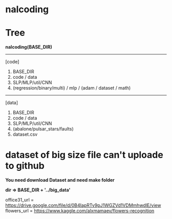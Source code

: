 # nalcoding

# Tree

**nalcoding(BASE_DIR)**

----------------------------------------------
[code]
1. BASE_DIR
2. code / data 
3. SLP/MLP/util/CNN
4. (regression/binary/multi) / mlp / (adam / dataset / math) 
----------------------------------------------
[data]
1. BASE_DIR
2. code / data 
3. SLP/MLP/util/CNN
4. (abalone/pulsar_stars/faults)
5. dataset.csv

# dataset of big size file can't uploade to github 

**You need download Dataset and need make folder**

**dir => BASE_DIR + '../big_data'**

office31_url = https://drive.google.com/file/d/0B4IapRTv9pJ1WGZVd1VDMmhwdlE/view
flowers_url = https://www.kaggle.com/alxmamaev/flowers-recognition
